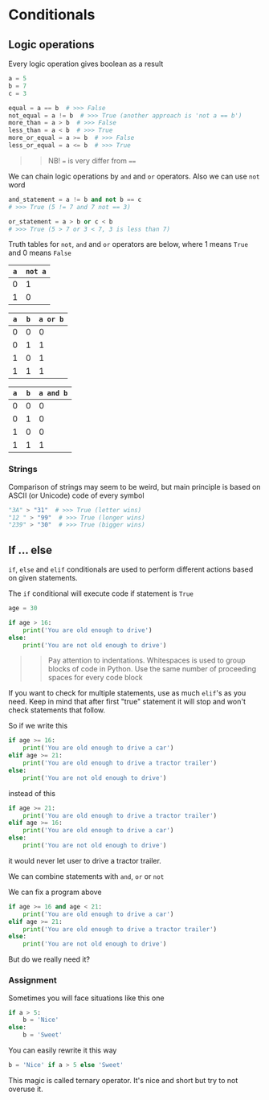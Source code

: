 # Conditionals

## Logic operations

Every logic operation gives boolean as a result

```python
a = 5
b = 7
c = 3

equal = a == b  # >>> False
not_equal = a != b  # >>> True (another approach is 'not a == b')
more_than = a > b  # >>> False
less_than = a < b  # >>> True
more_or_equal = a >= b  # >>> False
less_or_equal = a <= b  # >>> True
```

>> NB! `=` is very differ from `==`

We can chain logic operations by `and` and `or` operators. Also we can use `not` word

```python
and_statement = a != b and not b == c
# >>> True (5 != 7 and 7 not == 3)

or_statement = a > b or c < b
# >>> True (5 > 7 or 3 < 7, 3 is less than 7)
```

Truth tables for `not`, `and` and `or` operators are below, where 1 means `True` and 0 means `False`

| `a` | `not a` |
| --- | ------- |
| 0   | 1       |
| 1   | 0       |

| `a` | `b` | `a or b` |
| --- | --- | -------- |
| 0   | 0   | 0        |
| 0   | 1   | 1        |
| 1   | 0   | 1        |
| 1   | 1   | 1        |

| `a` | `b` | `a and b` |
| --- | --- | --------- |
| 0   | 0   | 0         |
| 0   | 1   | 0         |
| 1   | 0   | 0         |
| 1   | 1   | 1         |

### Strings

Comparison of strings may seem to be weird, but main principle is based on ASCII (or Unicode) code of every symbol

```python
"3A" > "31"  # >>> True (letter wins)
"12 " > "99"  # >>> True (longer wins)
"239" > "30"  # >>> True (bigger wins)
```


## If ... else

`if`, `else` and `elif` conditionals are used to perform different actions based on given statements.

The `if` conditional will execute code if statement is `True`

```python
age = 30

if age > 16:
    print('You are old enough to drive')
else:
    print('You are not old enough to drive')
```

>> Pay attention to indentations. Whitespaces is used to group blocks of code in Python. Use the same number of proceeding spaces for every code block

If you want to check for multiple statements, use as much `elif`'s as you need. Keep in mind that after first "true" statement it will stop and won't check statements that follow.

So if we write this

```python
if age >= 16:
    print('You are old enough to drive a car')
elif age >= 21:
    print('You are old enough to drive a tractor trailer')
else:
    print('You are not old enough to drive')
```

instead of this

```python
if age >= 21:
    print('You are old enough to drive a tractor trailer')
elif age >= 16:
    print('You are old enough to drive a car')
else:
    print('You are not old enough to drive')
```

it would never let user to drive a tractor trailer.

We can combine statements with `and`, `or` or `not`

We can fix a program above

```python
if age >= 16 and age < 21:
    print('You are old enough to drive a car')
elif age >= 21:
    print('You are old enough to drive a tractor trailer')
else:
    print('You are not old enough to drive')
```

But do we really need it?

### Assignment

Sometimes you will face situations like this one

```python
if a > 5:
    b = 'Nice'
else:
    b = 'Sweet'
```

You can easily rewrite it this way

```python
b = 'Nice' if a > 5 else 'Sweet'
```

This magic is called ternary operator. It's nice and short but try to not overuse it.